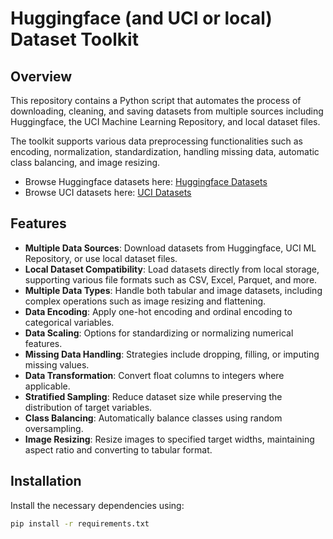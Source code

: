 # Huggingface (and UCI or local) Dataset Toolkit

## Overview

This repository contains a Python script that automates the process of downloading, cleaning, and saving datasets from multiple sources including Huggingface, the UCI Machine Learning Repository, and local dataset files.

The toolkit supports various data preprocessing functionalities such as encoding, normalization, standardization, handling missing data, automatic class balancing, and image resizing.

- Browse Huggingface datasets here: [Huggingface Datasets](https://huggingface.co/datasets)
- Browse UCI datasets here: [UCI Datasets](https://archive.ics.uci.edu/ml/datasets.php)

## Features

- **Multiple Data Sources**: Download datasets from Huggingface, UCI ML Repository, or use local dataset files.
- **Local Dataset Compatibility**: Load datasets directly from local storage, supporting various file formats such as CSV, Excel, Parquet, and more.
- **Multiple Data Types**: Handle both tabular and image datasets, including complex operations such as image resizing and flattening.
- **Data Encoding**: Apply one-hot encoding and ordinal encoding to categorical variables.
- **Data Scaling**: Options for standardizing or normalizing numerical features.
- **Missing Data Handling**: Strategies include dropping, filling, or imputing missing values.
- **Data Transformation**: Convert float columns to integers where applicable.
- **Stratified Sampling**: Reduce dataset size while preserving the distribution of target variables.
- **Class Balancing**: Automatically balance classes using random oversampling.
- **Image Resizing**: Resize images to specified target widths, maintaining aspect ratio and converting to tabular format.

## Installation

Install the necessary dependencies using:

```bash
pip install -r requirements.txt
